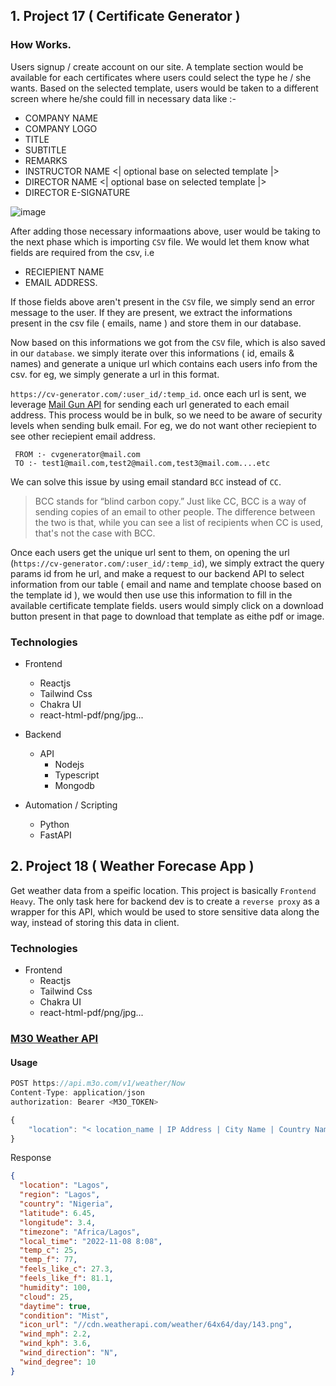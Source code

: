 ## 1. Project 17 ( Certificate Generator )

### How Works.

Users signup / create account on our site. A template section would be available for each certificates where users could select the type he / she wants. Based on the selected template, users would be taken to a different screen where he/she could fill in necessary data like :-

- COMPANY NAME
- COMPANY LOGO
- TITLE
- SUBTITLE
- REMARKS
- INSTRUCTOR NAME <| optional base on selected template |>
- DIRECTOR NAME <| optional base on selected template |>
- DIRECTOR E-SIGNATURE

![image](https://i0.wp.com/www.templatescatalog.com/wp-content/uploads/2021/12/Professional-Certificate-Template.jpg?fit=860%2C614&ssl=1)

After adding those necessary informaations above, user would be taking to the next phase which is importing `CSV` file. We would let them know what fields are required from the csv, i.e

- RECIEPIENT NAME
- EMAIL ADDRESS.

If those fields above aren't present in the `CSV` file, we simply send an error message to the user. If they are present, we extract the informations present in the csv file ( emails, name ) and store them in our database.

Now based on this informations we got from the `CSV` file, which is also saved in our `database`. we simply iterate over this informations ( id, emails & names) and generate a unique url which contains each users info from the csv. for eg, we simply generate a url in this format.

`https://cv-generator.com/:user_id/:temp_id`. once each url is sent, we leverage [Mail Gun API](https://www.mailgun.com/) for sending each url generated to each email address. This process would be in bulk, so we need to be aware of security levels when sending bulk email. For eg, we do not want other reciepient to see other reciepient email address.

```
 FROM :- cvgenerator@mail.com
 TO :- test1@mail.com,test2@mail.com,test3@mail.com....etc
```

We can solve this issue by using email standard `BCC` instead of `CC`.

>BCC stands for “blind carbon copy.” Just like CC, BCC is a way of sending copies of an email to other people. The difference between the two is that, while you can see a list of recipients when CC is used, that's not the case with BCC.

Once each users get the unique url sent to them, on opening the url (`https://cv-generator.com/:user_id/:temp_id`), we simply extract the query params id from he url, and make a request to our backend API to select information from our table ( email and name and template choose based on the template id ), we would then use use this information to fill in the available certificate template fields. users would simply click on a download button present in that page to download that template as eithe pdf or image.

### Technologies

- Frontend
    - Reactjs
    - Tailwind Css
    - Chakra UI
    - react-html-pdf/png/jpg...

- Backend
  - API
    - Nodejs
    - Typescript
    - Mongodb
 - Automation / Scripting
    - Python
    - FastAPI

## 2. Project 18 ( Weather Forecase App )

Get weather data from a speific location. This project is basically `Frontend Heavy`. The only task here for backend dev is to create a `reverse proxy` as a wrapper for this API, which would be used to store sensitive data along the way, instead of storing this data in client.


### Technologies

- Frontend
    - Reactjs
    - Tailwind Css
    - Chakra UI
    - react-html-pdf/png/jpg...


### [M30 Weather API](https://m3o.com)

#### Usage

```js
POST https://api.m3o.com/v1/weather/Now
Content-Type: application/json
authorization: Bearer <M3O_TOKEN>

{
    "location": "< location_name | IP Address | City Name | Country Name >"
}
```

Response

```json
{
  "location": "Lagos",
  "region": "Lagos",
  "country": "Nigeria",
  "latitude": 6.45,
  "longitude": 3.4,
  "timezone": "Africa/Lagos",
  "local_time": "2022-11-08 8:08",
  "temp_c": 25,
  "temp_f": 77,
  "feels_like_c": 27.3,
  "feels_like_f": 81.1,
  "humidity": 100,
  "cloud": 25,
  "daytime": true,
  "condition": "Mist",
  "icon_url": "//cdn.weatherapi.com/weather/64x64/day/143.png",
  "wind_mph": 2.2,
  "wind_kph": 3.6,
  "wind_direction": "N",
  "wind_degree": 10
}
```